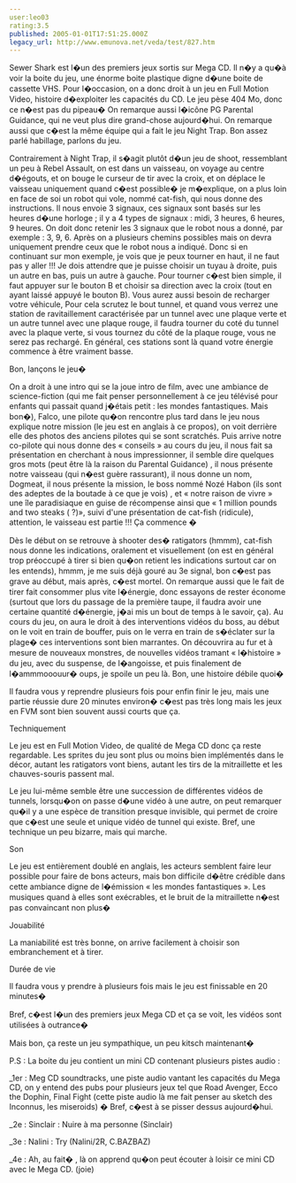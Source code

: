 ```yaml
---
user:leo03
rating:3.5
published: 2005-01-01T17:51:25.000Z
legacy_url: http://www.emunova.net/veda/test/827.htm
---
```

Sewer Shark est l�un des premiers jeux sortis sur Mega CD. Il n�y a qu�à voir la boite du jeu, une énorme boite plastique digne d�une boite de cassette VHS. Pour l�occasion, on a donc droit à un jeu en Full Motion Video, histoire d�exploiter les capacités du CD. Le jeu pèse 404 Mo, donc ce n�est pas du pipeau� On remarque aussi l�icône PG Parental Guidance, qui ne veut plus dire grand-chose aujourd�hui. On remarque aussi que c�est la même équipe qui a fait le jeu Night Trap. Bon assez parlé habillage, parlons du jeu.  

  

Contrairement à Night Trap, il s�agit plutôt d�un jeu de shoot, ressemblant un peu à Rebel Assault, on est dans un vaisseau, on voyage au centre d�égouts, et on bouge le curseur de tir avec la croix, et on déplace le vaisseau uniquement quand c�est possible� je m�explique, on a plus loin en face de soi un robot qui vole, nommé cat-fish, qui nous donne des instructions. Il nous envoie 3 signaux, ces signaux sont basés sur les heures d�une horloge ; il y a 4 types de signaux : midi, 3 heures, 6 heures, 9 heures. On doit donc retenir les 3 signaux que le robot nous a donné, par exemple : 3, 9, 6\. Après on a plusieurs chemins possibles mais on devra uniquement prendre ceux que le robot nous a indiqué. Donc si en continuant sur mon exemple, je vois que je peux tourner en haut, il ne faut pas y aller !!! Je dois attendre que je puisse choisir un tuyau à droite, puis un autre en bas, puis un autre à gauche. Pour tourner c�est bien simple, il faut appuyer sur le bouton B et choisir sa direction avec la croix (tout en ayant laissé appuyé le bouton B). Vous aurez aussi besoin de recharger votre véhicule, Pour cela scrutez le bout tunnel, et quand vous verrez une station de ravitaillement caractérisée par un tunnel avec une plaque verte et un autre tunnel avec une plaque rouge, il faudra tourner du coté du tunnel avec la plaque verte, si vous tournez du côté de la plaque rouge, vous ne serez pas rechargé. En général, ces stations sont là quand votre énergie commence à être vraiment basse.  

  

Bon, lançons le jeu�  

On a droit à une intro qui se la joue intro de film, avec une ambiance de science-fiction (qui me fait penser personnellement à ce jeu télévisé pour enfants qui passait quand j�étais petit : les mondes fantastiques. Mais bon�), Falco, une pilote qu�on rencontre plus tard dans le jeu nous explique notre mission (le jeu est en anglais à ce propos), on voit derrière elle des photos des anciens pilotes qui se sont scratchés. Puis arrive notre co-pilote qui nous donne des « conseils » au cours du jeu, il nous fait sa présentation en cherchant à nous impressionner, il semble dire quelques gros mots (peut être là la raison du Parental Guidance) , il nous présente notre vaisseau (qui n�est guère rassurant), il nous donne un nom, Dogmeat, il nous présente la mission, le boss nommé Nozé Habon (ils sont des adeptes de la boutade à ce que je vois) , et « notre raison de vivre » une île paradisiaque en guise de récompense ainsi que « 1 million pounds and two steaks ( ?)», suivi d'une présentation de cat-fish (ridicule), attention, le vaisseau est partie !!! Ça commence �  

  

Dès le début on se retrouve à shooter des� ratigators (hmmm), cat-fish nous donne les indications, oralement et visuellement (on est en général trop préoccupé à tirer si bien qu�on retient les indications surtout car on les entends), hmmm, je me suis déjà gouré au 3e signal, bon c�est pas grave au début, mais après, c�est mortel. On remarque aussi que le fait de tirer fait consommer plus vite l�énergie, donc essayons de rester économe (surtout que lors du passage de la première taupe, il faudra avoir une certaine quantité d�énergie, j�ai mis un bout de temps à le savoir, ça). Au cours du jeu, on aura le droit à des interventions vidéos du boss, au début on le voit en train de bouffer, puis on le verra en train de s�éclater sur la plage� ces interventions sont bien marrantes. On découvrira au fur et à mesure de nouveaux monstres, de nouvelles vidéos tramant « l�histoire » du jeu, avec du suspense, de l�angoisse, et puis finalement de l�ammmooouur� oups, je spoile un peu là. Bon, une histoire débile quoi�  

Il faudra vous y reprendre plusieurs fois pour enfin finir le jeu, mais une partie réussie dure 20 minutes environ� c�est pas très long mais les jeux en FVM sont bien souvent aussi courts que ça.  

  

Techniquement  

Le jeu est en Full Motion Video, de qualité de Mega CD donc ça reste regardable. Les sprites du jeu sont plus ou moins bien implémentés dans le décor, autant les ratigators vont biens, autant les tirs de la mitraillette et les chauves-souris passent mal.   

  

Le jeu lui-même semble être une succession de différentes vidéos de tunnels, lorsqu�on on passe d�une vidéo à une autre, on peut remarquer qu�il y a une espèce de transition presque invisible, qui permet de croire que c�est une seule et unique vidéo de tunnel qui existe. Bref, une technique un peu bizarre, mais qui marche.  

  

Son  

Le jeu est entièrement doublé en anglais, les acteurs semblent faire leur possible pour faire de bons acteurs, mais bon difficile d�être crédible dans cette ambiance digne de l�émission « les mondes fantastiques ». Les musiques quand à elles sont exécrables, et le bruit de la mitraillette n�est pas convaincant non plus�   

  

Jouabilité  

La maniabilité est très bonne, on arrive facilement à choisir son embranchement et à tirer.  

  

Durée de vie  

Il faudra vous y prendre à plusieurs fois mais le jeu est finissable en 20 minutes�  

  

Bref, c�est l�un des premiers jeux Mega CD et ça se voit, les vidéos sont utilisées à outrance�  

Mais bon, ça reste un jeu sympathique, un peu kitsch maintenant�   

  

P.S : La boite du jeu contient un mini CD contenant plusieurs pistes audio :  

\_1er : Meg CD soundtracks, une piste audio vantant les capacités du Mega CD, on y entend des pubs pour plusieurs jeux tel que Road Avenger, Ecco the Dophin, Final Fight (cette piste audio là me fait penser au sketch des Inconnus, les miseroids) � Bref, c�est à se pisser dessus aujourd�hui.  

\_2e : Sinclair : Nuire à ma personne (Sinclair)  

\_3e : Nalini : Try (Nalini/2R, C.BAZBAZ)  

\_4e : Ah, au fait� , là on apprend qu�on peut écouter à loisir ce mini CD avec le Mega CD. (joie)